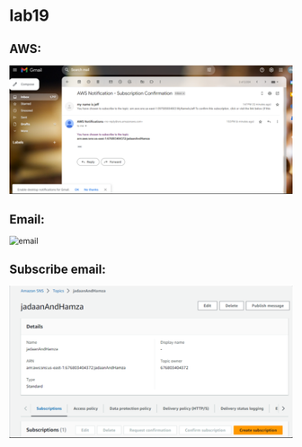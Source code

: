 # lab19
## AWS:
![aws](./awsl2.png)


## Email:
![email](./awsl1.png)

## Subscribe email:
![subscribe](./awsl3.png)

